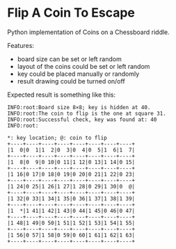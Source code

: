 # Flip A Coin To Escape
Python implementation of Coins on a Chessboard riddle.

Features:
* board size can be set or left random
* layout of the coins could be set or left random
* key could be placed manually or randomly
* result drawing could be turned on/off

Expected result is something like this:
```
INFO:root:Board size 8×8; key is hidden at 40.
INFO:root:The coin to flip is the one at square 31.
INFO:root:Successful check, key was found at: 40
INFO:root:

*: key location; @: coin to flip
+----+----+----+----+----+----+----+----+
|1  0|0  1|1  2|0  3|0  4|0  5|1  6|1  7|
+----+----+----+----+----+----+----+----+
|1  8|0  9|0 10|0 11|1 12|0 13|1 14|0 15|
+----+----+----+----+----+----+----+----+
|1 16|0 17|0 18|0 19|0 20|0 21|1 22|0 23|
+----+----+----+----+----+----+----+----+
|1 24|0 25|1 26|1 27|1 28|0 29|1 30|0  @|
+----+----+----+----+----+----+----+----+
|1 32|0 33|1 34|1 35|0 36|1 37|1 38|1 39|
+----+----+----+----+----+----+----+----+
|1  *|1 41|1 42|1 43|0 44|1 45|0 46|0 47|
+----+----+----+----+----+----+----+----+
|1 48|1 49|0 50|1 51|1 52|1 53|1 54|1 55|
+----+----+----+----+----+----+----+----+
|1 56|0 57|1 58|0 59|0 60|1 61|1 62|1 63|
+----+----+----+----+----+----+----+----+
```